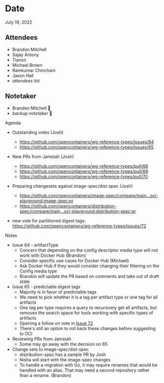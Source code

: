 # Date

July 19, 2022

## Attendees

- Brandon Mitchell
- Sajay Antony
- Tianon
- Michael Brown
- Ramkumar Chinchani
- Jason Hall
- _attendees list_

## Notetaker

- Brandon Mitchell 🥇
- _backup notetaker_ 🥈

Agenda

- Outstanding votes (Josh)
  - <https://github.com/opencontainers/wg-reference-types/issues/64>
  - <https://github.com/opencontainers/wg-reference-types/issues/65>
- New PRs from Jamstah (Josh)
  - <https://github.com/opencontainers/wg-reference-types/pull/68>
  - <https://github.com/opencontainers/wg-reference-types/pull/69>
  - <https://github.com/opencontainers/wg-reference-types/pull/70>
- Preparing changesets against image-spec/dist-spec (Josh)
  - <https://github.com/opencontainers/image-spec/compare/main...oci-playground:image-spec:pr>
  - <https://github.com/opencontainers/distribution-spec/compare/main...oci-playground:distribution-spec:pr>

- new vote for partitioned digest tags: <https://github.com/opencontainers/wg-reference-types/issues/72>

Notes

- Issue 64 - artifactType
  - Concern that depending on the config descriptor media type will not work with Docker Hub (Brandon)
  - Consider specific use cases for Docker Hub (Michael)
  - Ask Docker Hub if they would consider changing their filtering on the Config media type
  - Brandon will update the PR based on comments and take out of draft state
- Issue 65 - predictable digest tags
  - Majority is in favor of predictable tags
  - We need to pick whether it is a tag per artifact type or one tag for all artifacts
  - One tag per type requires a query to recursively get all artifacts, but removes the search space for tools working with specific types of artifacts
  - Opening a follow on vote in [Issue 72](https://github.com/opencontainers/wg-reference-types/issues/72)
  - There's still an option to roll back these changes before suggesting to OCI
- Reviewing PRs from Jamstah
  - Some may go away with the decision on 65
- Change sets to image-spec/dist-spec
  - distribution-spec has a sample PR by Josh
  - Nisha will start with the image-spec changes
  - To handle a migration with Go, it may require renames that would be handled with an alias. That may need a second repository rather than a rename. (Brandon)
